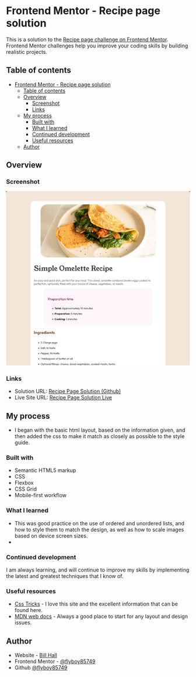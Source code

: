 # Frontend Mentor - Recipe page solution

This is a solution to the [Recipe page challenge on Frontend Mentor](https://www.frontendmentor.io/challenges/recipe-page-KiTsR8QQKm). Frontend Mentor challenges help you improve your coding skills by building realistic projects.

## Table of contents

- [Frontend Mentor - Recipe page solution](#frontend-mentor---recipe-page-solution)
  - [Table of contents](#table-of-contents)
  - [Overview](#overview)
    - [Screenshot](#screenshot)
    - [Links](#links)
  - [My process](#my-process)
    - [Built with](#built-with)
    - [What I learned](#what-i-learned)
    - [Continued development](#continued-development)
    - [Useful resources](#useful-resources)
  - [Author](#author)

## Overview

### Screenshot

![](./screenshot.jpg)

### Links

- Solution URL: [Recipe Page Solution (Github)](https://flyboy85749.github.io/recipe-page/)
- Live Site URL: [Recipe Page Solution Live](https://javascriptprogrammer.net/recipe_page/)

## My process

- I began with the basic html layout, based on the information given, and then added the css to make it match as closely as possible to the style guide.

### Built with

- Semantic HTML5 markup
- CSS
- Flexbox
- CSS Grid
- Mobile-first workflow

### What I learned

- This was good practice on the use of ordered and unordered lists, and how to style them to match the design, as well as how to scale images based on device screen sizes.
-

### Continued development

I am always learning, and will continue to improve my skills by implementing the latest and greatest techniques that I know of.

### Useful resources

- [Css Tricks](https://css-tricks.com/) - I love this site and the excellent information that can be found here.
- [MDN web docs](https://developer.mozilla.org/en-US/docs/Web/CSS/CSS_flexible_box_layout/Basic_concepts_of_flexbox) - Always a good place to start for any layout and design issues.

## Author

- Website - [Bill Hall](https://christianwebdeveloper.com)
- Frontend Mentor - [@flyboy85749](https://www.frontendmentor.io/profile/flyboy85749)
- Github [@flyboy85749](https://github.com/flyboy85749)
